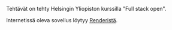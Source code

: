 Tehtävät on tehty Helsingin Yliopiston kurssilla "Full stack open".

Internetissä oleva sovellus löytyy [Renderistä](https://fullstack-osa3-c2ha.onrender.com).
